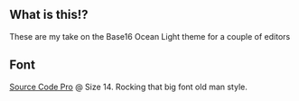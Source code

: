 ## What is this!?

These are my take on the Base16 Ocean Light theme for a couple of editors

## Font

[Source Code Pro](https://github.com/adobe-fonts/source-code-pro) @ Size 14. Rocking that big font old man style.
